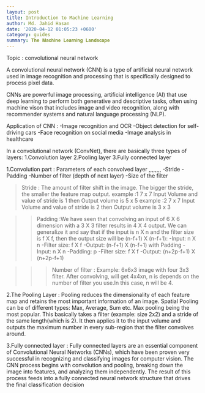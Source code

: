 ```yaml
---
layout: post
title: Introduction to Machine Learning
author: Md. Jahid Hasan
date: '2020-04-12 01:05:23 +0600'
category: guides
summary: 𝐓𝐡𝐞 𝐌𝐚𝐜𝐡𝐢𝐧𝐞 𝐋𝐞𝐚𝐫𝐧𝐢𝐧𝐠 𝐋𝐚𝐧𝐝𝐬𝐜𝐚𝐩𝐞
---
```






Topic : convolutional neural network

A convolutional neural network (CNN) is a type of artificial neural network used in image recognition and processing that is specifically designed to process pixel data.

CNNs are powerful image processing, artificial intelligence (AI) that use deep learning to perform both generative and descriptive tasks, often using machine vison that includes image and video recognition, along with recommender systems and natural language processing (NLP).  

Application of CNN :
-Image recognition and OCR
-Object detection for self-driving cars
-Face recognition on social media
-Image analysis in healthcare  

In a convolutional network (ConvNet), there are basically three types of layers:
1.Convolution layer
2.Pooling layer
3.Fully connected layer


1.Convolution part : Parameters of each convolved  layer ,,,,,,,,
-Stride
-Padding
-Number of filter (depth of next layer)
-Size of the filter

>Stride : The amount of filter shift in the image. The bigger the stride, the smaller the feature map output.
example :1
 7 x 7 Input Volume and value of stride is 1
then Output volume is 5 x 5
example :2
  7 x 7 Input Volume and value of stride is 2
then Output volume is 3 x 3

>>Padding :We have seen that convolving an input of 6 X 6 dimension with a 3 X 3 filter results in 4 X 4 output. We can generalize it and say that if the input is n X n and the filter size is f X f, then the output size will be (n-f+1) X (n-f+1):
-Input: n X n
-Filter size: f X f
-Output: (n-f+1) X (n-f+1)
with Padding
-Input: n X n
-Padding: p
-Filter size: f X f
-Output: (n+2p-f+1) X (n+2p-f+1)

>>>Number of filter :
Example: 6x6x3 image with four 3x3 filter.
After convolving, will get 4x4xn, n is depends on the number of filter you use.In this case, n will be 4.

2.The Pooling Layer :
Pooling reduces the dimensionality of each feature map and retains the most important information of an image. Spatial Pooling can be of different types: Max, Average, Sum etc.
Max pooling being the most popular. This basically takes a filter (example: size 2x2) and a stride of the same length(which is 2). It then applies it to the input volume and outputs the maximum number in every sub-region that the filter convolves around.

3.Fully connected layer :
 Fully connected layers are an essential component of Convolutional Neural Networks (CNNs), which have been proven very successful in recognizing and classifying images for computer vision. The CNN process begins with convolution and pooling, breaking down the image into features, and analyzing them independently. The result of this process feeds into a fully connected neural network structure that drives the final classification decision
